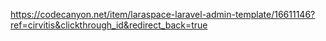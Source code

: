 https://codecanyon.net/item/laraspace-laravel-admin-template/16611146?ref=cirvitis&clickthrough_id&redirect_back=true